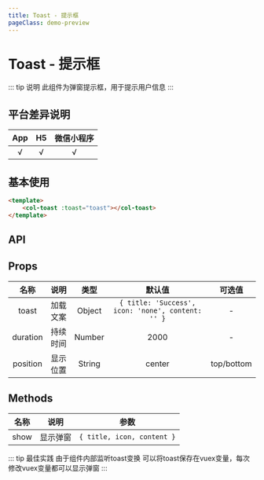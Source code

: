 ```yaml
---
title: Toast - 提示框
pageClass: demo-preview
---
```


<DemoPreview url="pages/components/toast"/>


# Toast - 提示框

::: tip 说明
此组件为弹窗提示框，用于提示用户信息
:::

## 平台差异说明
|  App  |  H5   | 微信小程序 |
| :---: | :---: | :--------: |
|   √   |   √   |     √      |

## 基本使用

```html
<template>
	<col-toast :toast="toast"></col-toast>
</template>
```

## API
## Props
| 名称 | 说明 | 类型 | 默认值 | 可选值 |
| :--: | :--: | :--: | :--: | :--: |
| toast | 加载文案 |  Object |  `{ title: 'Success', icon: 'none', content: '' }`  |  -  |
| duration | 持续时间 |  Number |  2000  |  -  |
| position | 显示位置 |  String |  center  |  top/bottom  |


## Methods
| 名称 | 说明 | 参数 |
| :--: | :--: | :--: |
| show | 显示弹窗 | `{ title, icon, content }` |

::: tip 最佳实践
由于组件内部监听toast变换
可以将toast保存在vuex变量，每次修改vuex变量都可以显示弹窗
:::
